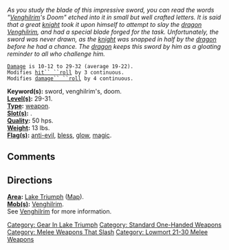 *As you study the blade of this impressive sword, you can read the words
"[Venghilrim](Venghilrim.md "wikilink")'s Doom" etched into it in small
but well crafted letters. It is said that a great
[knight](:Category:_Paladins.md "wikilink") took it upon himself to
attempt to slay the [dragon](Dragons.md "wikilink")
[Venghilrim](Venghilrim.md "wikilink"), and had a special blade forged
for the task. Unfortunately, the sword was never drawn, as the
[knight](:Category:_Paladins.md "wikilink") was snapped in half by the
[dragon](Dragons.md "wikilink") before he had a chance. The
[dragon](Dragons.md "wikilink") keeps this sword by him as a gloating
reminder to all who challenge him.*

[`Damage`](Melee_Weapon_Values.md "wikilink")` is 10-12 to 29-32 (average 19-22).`  
`Modifies `[`hit`` ``roll`](Hit_Roll.md "wikilink")` by 3 continuous.`  
`Modifies `[`damage`` ``roll`](Damage_Roll.md "wikilink")` by 4 continuous.`

**Keyword(s):** sword, venghilrim's, doom.  
**[Level(s)](Object_Level.md "wikilink"):** 29-31.  
**[Type](:Category:_Object_Types.md "wikilink"):**
[weapon](:Category:_Melee_Weapons.md "wikilink").  
**[Slot(s)](Object_Slots.md "wikilink"):** <wielded>.  
**[Quality](Object_Quality.md "wikilink"):** 50 hps.  
**[Weight](Object_Weight.md "wikilink"):** 13 lbs.  
**[Flag(s)](:Category:_Object_Flags.md "wikilink"):**
[anti-evil](Anti-Evil_Flag.md "wikilink"),
[bless](Bless_Flag.md "wikilink"), [glow](Glow_Flag.md "wikilink"),
[magic](Magic_Flag.md "wikilink").  

## Comments

## Directions

**[Area](:Category:_Areas.md "wikilink"):** [Lake
Triumph](:Category:_Lake_Triumph.md "wikilink")
([Map](Lake_Triumph_Map.md "wikilink")).  
**[Mob(s)](:Category:_Mobs.md "wikilink"):**
[Venghilrim](Venghilrim.md "wikilink").  
See [Venghilrim](Venghilrim.md "wikilink") for more information.  

[Category: Gear In Lake
Triumph](Category:_Gear_In_Lake_Triumph "wikilink") [Category: Standard
One-Handed Weapons](Category:_Standard_One-Handed_Weapons "wikilink")
[Category: Melee Weapons That
Slash](Category:_Melee_Weapons_That_Slash "wikilink") [Category: Lowmort
21-30 Melee Weapons](Category:_Lowmort_21-30_Melee_Weapons "wikilink")
